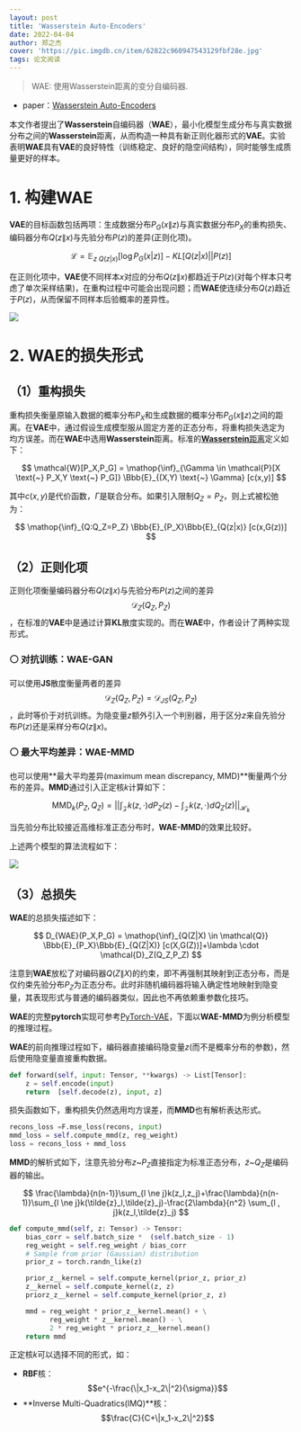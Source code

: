 ```yaml
---
layout: post
title: 'Wasserstein Auto-Encoders'
date: 2022-04-04
author: 郑之杰
cover: 'https://pic.imgdb.cn/item/62822c960947543129fbf28e.jpg'
tags: 论文阅读
---
```


> WAE: 使用Wasserstein距离的变分自编码器.

- paper：[Wasserstein Auto-Encoders](https://arxiv.org/abs/1711.01558)

本文作者提出了**Wasserstein**自编码器（**WAE**），最小化模型生成分布与真实数据分布之间的**Wasserstein**距离，从而构造一种具有新正则化器形式的**VAE**。实验表明**WAE**具有**VAE**的良好特性（训练稳定、良好的隐空间结构），同时能够生成质量更好的样本。

# 1. 构建WAE

**VAE**的目标函数包括两项：生成数据分布$P_G(x \| z)$与真实数据分布$P_X$的重构损失、编码器分布$Q(z\|x)$与先验分布$P(z)$的差异(正则化项)。

$$ \mathcal{L}   = \mathbb{E}_{z \text{~} Q(z|x)} [\log P_G(x | z)]- KL[Q(z|x)||P(z)]  $$

在正则化项中，**VAE**使不同样本$x$对应的分布$Q(z\|x)$都趋近于$P(z)$(对每个样本只考虑了单次采样结果)，在重构过程中可能会出现问题；而**WAE**使连续分布$Q(z)$趋近于$P(z)$，从而保留不同样本后验概率的差异性。

![](https://pic.imgdb.cn/item/6281f3800947543129539b16.jpg)

# 2. WAE的损失形式

## （1）重构损失

重构损失衡量原输入数据的概率分布$P_X$和生成数据的概率分布$P_G(x \| z)$之间的距离。在**VAE**中，通过假设生成模型服从固定方差的正态分布，将重构损失选定为均方误差。而在**WAE**中选用**Wasserstein**距离。标准的[**Wasserstein**距离](https://0809zheng.github.io/2022/05/16/Wasserstein.html)定义如下：

$$ \mathcal{W}[P_X,P_G] = \mathop{\inf}_{\Gamma \in \mathcal{P}[X \text{~} P_X,Y \text{~} P_G]} \Bbb{E}_{(X,Y) \text{~} \Gamma} [c(x,y)]  $$

其中$c(x,y)$是代价函数，$\Gamma$是联合分布。如果引入限制$Q_Z=P_Z$，则上式被松弛为：

$$ \mathop{\inf}_{Q:Q_Z=P_Z} \Bbb{E}_{P_X}\Bbb{E}_{Q(z|x)} [c(x,G(z))] $$


## （2）正则化项

正则化项衡量编码器分布$Q(z\|x)$与先验分布$P(z)$之间的差异$$\mathcal{D}_Z(Q_Z,P_Z)$$，在标准的**VAE**中是通过计算**KL**散度实现的。而在**WAE**中，作者设计了两种实现形式。

### ⚪ 对抗训练：WAE-GAN

可以使用**JS**散度衡量两者的差异$$\mathcal{D}_Z(Q_Z,P_Z)=\mathcal{D}_{JS}(Q_Z,P_Z)$$，此时等价于对抗训练。为隐变量$z$额外引入一个判别器，用于区分$z$来自先验分布$P(z)$还是采样分布$Q(z\|x)$。

### ⚪ 最大平均差异：WAE-MMD

也可以使用**最大平均差异(maximum mean discrepancy, MMD)**衡量两个分布的差异。**MMD**通过引入正定核$k$计算如下：

$$ \text{MMD}_k(P_Z,Q_Z) = || \int_{\mathcal{Z}} k(z,\cdot)dP_Z(z)-\int_{\mathcal{Z}} k(z,\cdot)dQ_Z(z) ||_{\mathcal{H}_k} $$

当先验分布比较接近高维标准正态分布时，**WAE-MMD**的效果比较好。

上述两个模型的算法流程如下：

![](https://pic.imgdb.cn/item/628219250947543129c13dd4.jpg)

## （3）总损失

**WAE**的总损失描述如下：

$$ D_{WAE}(P_X,P_G) = \mathop{\inf}_{Q(Z|X) \in \mathcal{Q}} \Bbb{E}_{P_X}\Bbb{E}_{Q(Z|X)} [c(X,G(Z))]+\lambda \cdot \mathcal{D}_Z(Q_Z,P_Z) $$

注意到**WAE**放松了对编码器$Q(Z\|X)$的约束，即不再强制其映射到正态分布，而是仅约束先验分布$P_Z$为正态分布。此时非随机编码器将输入确定性地映射到隐变量，其表现形式与普通的编码器类似，因此也不再依赖重参数化技巧。

**WAE**的完整**pytorch**实现可参考[PyTorch-VAE](https://github.com/AntixK/PyTorch-VAE/blob/master/models/wae_mmd.py)，下面以**WAE-MMD**为例分析模型的推理过程。

**WAE**的前向推理过程如下，编码器直接编码隐变量$z$(而不是概率分布的参数)，然后使用隐变量直接重构数据。

```python
def forward(self, input: Tensor, **kwargs) -> List[Tensor]:
    z = self.encode(input)
    return  [self.decode(z), input, z]
```

损失函数如下，重构损失仍然选用均方误差，而**MMD**也有解析表达形式。

```python
recons_loss =F.mse_loss(recons, input)
mmd_loss = self.compute_mmd(z, reg_weight)
loss = recons_loss + mmd_loss
```

**MMD**的解析式如下，注意先验分布$z$~$P_Z$直接指定为标准正态分布，$\tilde{z}$~$Q_Z$是编码器的输出。

$$ \frac{\lambda}{n(n-1)}\sum_{l \ne j}k(z_l,z_j)+\frac{\lambda}{n(n-1)}\sum_{l \ne j}k(\tilde{z}_l,\tilde{z}_j)-\frac{2\lambda}{n^2} \sum_{l , j}k(z_l,\tilde{z}_j) $$

```python
def compute_mmd(self, z: Tensor) -> Tensor:
    bias_corr = self.batch_size *  (self.batch_size - 1)
    reg_weight = self.reg_weight / bias_corr
    # Sample from prior (Gaussian) distribution
    prior_z = torch.randn_like(z)

    prior_z__kernel = self.compute_kernel(prior_z, prior_z)
    z__kernel = self.compute_kernel(z, z)
    priorz_z__kernel = self.compute_kernel(prior_z, z)

    mmd = reg_weight * prior_z__kernel.mean() + \
          reg_weight * z__kernel.mean() - \
          2 * reg_weight * priorz_z__kernel.mean()
    return mmd
```

正定核$k$可以选择不同的形式，如：
- **RBF**核：$$e^{-\frac{\|x_1-x_2\|^2}{\sigma}}$$
- **Inverse Multi-Quadratics(IMQ)**核：$$\frac{C}{C+\|x_1-x_2\|^2}$$

